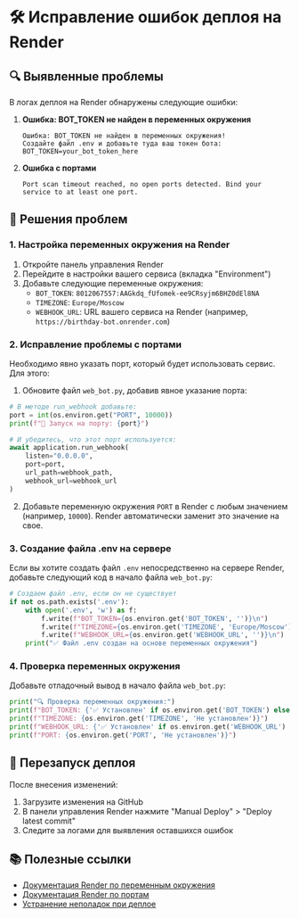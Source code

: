 # 🛠️ Исправление ошибок деплоя на Render

## 🔍 Выявленные проблемы

В логах деплоя на Render обнаружены следующие ошибки:

1. **Ошибка: BOT_TOKEN не найден в переменных окружения**
   ```
   Ошибка: BOT_TOKEN не найден в переменных окружения!
   Создайте файл .env и добавьте туда ваш токен бота:
   BOT_TOKEN=your_bot_token_here
   ```

2. **Ошибка с портами**
   ```
   Port scan timeout reached, no open ports detected. Bind your service to at least one port.
   ```

## 🔧 Решения проблем

### 1. Настройка переменных окружения на Render

1. Откройте панель управления Render
2. Перейдите в настройки вашего сервиса (вкладка "Environment")
3. Добавьте следующие переменные окружения:
   - `BOT_TOKEN`: `8012067557:AAGkdq_fUfomek-ee9CRsyjm6BHZ0dEl8NA`
   - `TIMEZONE`: `Europe/Moscow`
   - `WEBHOOK_URL`: URL вашего сервиса на Render (например, `https://birthday-bot.onrender.com`)

### 2. Исправление проблемы с портами

Необходимо явно указать порт, который будет использовать сервис. Для этого:

1. Обновите файл `web_bot.py`, добавив явное указание порта:

```python
# В методе run_webhook добавьте:
port = int(os.environ.get("PORT", 10000))
print(f"🔄 Запуск на порту: {port}")

# И убедитесь, что этот порт используется:
await application.run_webhook(
    listen="0.0.0.0",
    port=port,
    url_path=webhook_path,
    webhook_url=webhook_url
)
```

2. Добавьте переменную окружения `PORT` в Render с любым значением (например, `10000`). Render автоматически заменит это значение на свое.

### 3. Создание файла .env на сервере

Если вы хотите создать файл `.env` непосредственно на сервере Render, добавьте следующий код в начало файла `web_bot.py`:

```python
# Создаем файл .env, если он не существует
if not os.path.exists('.env'):
    with open('.env', 'w') as f:
        f.write(f"BOT_TOKEN={os.environ.get('BOT_TOKEN', '')}\n")
        f.write(f"TIMEZONE={os.environ.get('TIMEZONE', 'Europe/Moscow')}\n")
        f.write(f"WEBHOOK_URL={os.environ.get('WEBHOOK_URL', '')}\n")
    print("✅ Файл .env создан на основе переменных окружения")
```

### 4. Проверка переменных окружения

Добавьте отладочный вывод в начало файла `web_bot.py`:

```python
print("🔍 Проверка переменных окружения:")
print(f"BOT_TOKEN: {'✅ Установлен' if os.environ.get('BOT_TOKEN') else '❌ Отсутствует'}")
print(f"TIMEZONE: {os.environ.get('TIMEZONE', 'Не установлен')}")
print(f"WEBHOOK_URL: {'✅ Установлен' if os.environ.get('WEBHOOK_URL') else '❌ Отсутствует'}")
print(f"PORT: {os.environ.get('PORT', 'Не установлен')}")
```

## 🚀 Перезапуск деплоя

После внесения изменений:

1. Загрузите изменения на GitHub
2. В панели управления Render нажмите "Manual Deploy" > "Deploy latest commit"
3. Следите за логами для выявления оставшихся ошибок

## 📚 Полезные ссылки

- [Документация Render по переменным окружения](https://render.com/docs/environment-variables)
- [Документация Render по портам](https://render.com/docs/web-services#ports)
- [Устранение неполадок при деплое](https://render.com/docs/troubleshooting-deploys) 